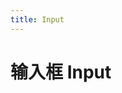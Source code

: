 ```yaml
---
title: Input
---
```

# 输入框 Input

<ClientOnly>
  <wlin-input-demo1></wlin-input-demo1>
</ClientOnly>


